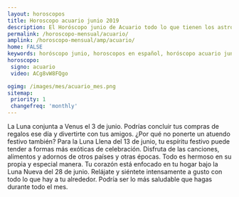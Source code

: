 ```yaml
---
layout: horoscopos
title: Horoscopo acuario junio 2019
description: El Horóscopo junio de Acuario todo lo que tienen los astros preparados para este mes, amor, trabajo, familia. Todo sobre astrologia, tarot, predicciones. Horoscopo gratis en español, predicciones y astrología.
permalink: /horoscopo-mensual/acuario/
amplink: /horoscopo-mensual/amp/acuario/
home: FALSE
keywords: horóscopo junio, horoscopos en español, horóscopo acuario junio , horóscopo esperanza gracia, horoscop, horóscopos gratis, horoscopo acuario, Tarot, Astrologia, Zodíaco, acuario, horoscopo gratis, horoscopo del mes 
horoscopo:
 signo: acuario
 video: ACg8vW8FQgo

ogimg: /images/mes/acuario_mes.png
sitemap:
 priority: 1
 changefreq: 'monthly'
---
```



La Luna conjunta a Venus el 3 de junio. Podrías concluir tus compras de regalos ese día y divertirte con tus amigos. ¿Por qué no ponerte un atuendo festivo también? Para la Luna Llena del 13 de junio, tu espíritu festivo puede tender a formas más exóticas de celebración. Disfruta de las canciones, alimentos y adornos de otros países y otras épocas. Todo es hermoso en su propia y especial manera. Tu corazón está enfocado en tu hogar bajo la Luna Nueva del 28 de junio. Relájate y siéntete intensamente a gusto con todo lo que hay a tu alrededor. Podría ser lo más saludable que hagas durante todo el mes.